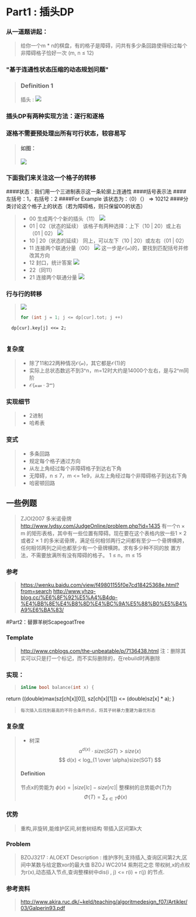 # Part1 : 插头DP

### 从一道题讲起：

> 给你一个m * n的棋盘，有的格子是障碍，问共有多少条回路使得经过每个非障碍格子恰好一次 (m, n ≤ 12)

###  "基于连通性状态压缩的动态规划问题"

> ### Definition 1
> 插头 : 
> ![](http://images2017.cnblogs.com/blog/1099411/201712/1099411-20171202152641839-1649273081.jpg)

### 插头DP有两种实现方法：逐行和逐格
### 逐格不需要预处理出所有可行状态，较容易写

>#### 如图：
> ![](http://images2017.cnblogs.com/blog/1099411/201712/1099411-20171202153008761-987854215.jpg)


### 下面我们来关注这一个格子的转移
####状态：我们用一个三进制表示这一条轮廓上连通性
####括号表示法
####左括号：1，右括号：2
####For Example 该状态为：（0）（）  =>  10212
####分类讨论这个格子上的状态（若为障碍格，则只保留00的状态）
> + 00
> 生成两个个新的插头（11）
> ![](http://www.yhzq-blog.cc/wp-content/uploads/2017/03/83b897cf82530f952c9f69be1d304442.png)
> + 01 | 02（状态的延续）
> 该格子有两种选择：上下（10 | 20）或上右（01 | 02）
> ![](http://images.cnblogs.com/cnblogs_com/the-unbeatable/1124861/o_01.jpg)
> + 10 | 20（状态的延续）
> 同上，可以左下（10 | 20）或左右（01 | 02）
> + 11
> 连接两个联通分量（00）
> ![](http://www.yhzq-blog.cc/wp-content/uploads/2017/03/894f5d7da6a7acec6fdf3c4e8548c195.png)
> 这一步是$\mathcal{O(n)}$的，要找到匹配括号并修改其方向
> + 12
> 封口，统计答案
> ![](http://www.yhzq-blog.cc/wp-content/uploads/2017/03/7b37e741df899c3bc8aa50d74c9e877a.png)
> + 22（同11）
> + 21
> 连接两个联通分量
> ![](http://www.yhzq-blog.cc/wp-content/uploads/2017/03/899fecc55bc247d3f6ea69fa4c9c686c.png)

### 行与行的转移
> ![](http://images.cnblogs.com/cnblogs_com/the-unbeatable/1124861/o_aa.jpg)
> ```cpp
> for (int j = 1; j <= dp[cur].tot; j ++)
      dp[cur].key[j] <<= 2;
> ```

### 复杂度
> + 除了11和22两种情况$\mathcal{O(n)}$，其它都是$\mathcal{O(1)}$的
> + 实际上总状态数远不到3^n，m=12时大约是14000个左右，是与2^m同阶
> + $\mathcal{O(nm·3^m)}$

### 实现细节
> + 2进制
> + 哈希表

### 变式
> + 多条回路
> + 规定每个格子通过方向
> + 从左上角经过每个非障碍格子到达右下角
> + 无障碍，n ≤ 7，m <= 1e9，从左上角经过每个非障碍格子到达右下角
> + 哈密顿回路


## 一些例题
> ZJOI2007 多米诺骨牌 http://www.lydsy.com/JudgeOnline/problem.php?id=1435
有一个n × m 的矩形表格，其中有一些位置有障碍。现在要在这个表格内放一些1 × 2 或者2 × 1 的多米诺骨牌，满足任何相邻两行之间都有至少一个骨牌横跨，任何相邻两列之间也都至少有一个骨牌横跨。求有多少种不同的放 置方法，不需要放满所有没有障碍的格子。
1 ≤ n，m ≤ 15

### 参考
> https://wenku.baidu.com/view/f49801155f0e7cd18425368e.html?from=search
http://www.yhzq-blog.cc/%E6%8F%92%E5%A4%B4dp-%E4%BB%8E%E4%B8%8D%E4%BC%9A%E5%88%B0%E5%B4%A9%E6%BA%83/


#Part2：替罪羊树ScapegoatTree
### Template
> http://www.cnblogs.com/the-unbeatable/p/7136438.html
注：删除其实可以只是打一个标记，而不实际删除的，在rebuild时再删除

### 实现：
> ```cpp
> inline bool balance(int x) {
   return ((double)max(sz[ch[x][0]], sz[ch[x][1]]) <= (double)sz[x] * a);
}
> ```
> 每次插入后找到最高的不符合条件的点，将其子树暴力重建为最优形态

### 复杂度
>+ 树深
>$$  \alpha ^ {d(x)} · size(SGT) > size(x) $$
>$$  d(x) < log_{1 \over \alpha}size(SGT) $$
> #### Definition
> 节点x的势能为 $\phi(x) = |size[lc] - size[rc]|$
> 整棵树的总势能$\Phi(T)$为
> $$ \Phi(T) = \sum_{x ∈ T} \phi(x) $$

### 优势
> 重构,非旋转,能维护区间,树套树结构
> 带插入区间第k大

### Problem
> BZOJ3217 : ALOEXT
> Description : 维护序列,支持插入,查询区间第2大,区间中某数与给定数xor的最大值
> BZOJ WC2014 紫荆花之恋
> 带权树,x的点权为r(x),动态插入节点,查询整棵树中dis(i , j) <= r(i) + r(j) 的节点.

### 参考资料
> http://www.akira.ruc.dk/~keld/teaching/algoritmedesign_f07/Artikler/03/Galperin93.pdf

